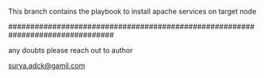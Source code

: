 This branch contains the playbook to install apache services on target node

################################################################################

any doubts please reach out to author

surya.adck@gamil.com
